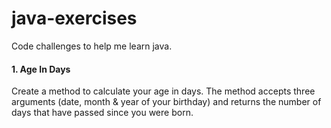 # java-exercises

Code challenges to help me learn java.

<h4>1. Age In Days</h4>
Create a method to calculate your age in days.  The method accepts three arguments (date, month & year of your birthday) and returns the number of days that have passed since you were born.

